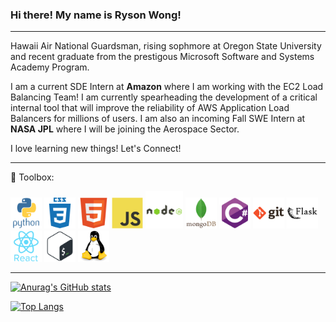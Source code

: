 ### Hi there! My name is Ryson Wong!

<gif src="https://giphy.com/embed/gSJ5Q7Uh8Fi4E" width="480" height="285" frameBorder="0" class="giphy-embed" allowFullScreen></gif>

---

Hawaii Air National Guardsman, rising sophmore at Oregon State University and recent graduate from the prestigous Microsoft Software and Systems Academy Program.

I am a current SDE Intern at **Amazon** where I am working with the EC2 Load Balancing Team! I am currently spearheading the development of a critical internal tool that will improve the reliability of AWS Application Load Balancers for millions of users. I am also an incoming Fall SWE Intern at **NASA JPL** where I will be joining the Aerospace Sector. 

I love learning new things! Let's Connect!

---

🧰 Toolbox:

<img src="https://github.com/devicons/devicon/blob/master/icons/python/python-original-wordmark.svg" alt="Python" width="50" height="50"/> <img src="https://github.com/devicons/devicon/blob/master/icons/css3/css3-plain-wordmark.svg" alt="CSS" width="50" height="50"/> <img src="https://github.com/devicons/devicon/blob/master/icons/html5/html5-original.svg" alt="HTML" width="50" height="50"/> <img src="https://github.com/devicons/devicon/blob/master/icons/javascript/javascript-original.svg" alt="JavaScript" width="50" height="50"/> <img src="https://github.com/devicons/devicon/blob/master/icons/nodejs/nodejs-original-wordmark.svg" alt="NodeJS" width="60" height="60"/> <img src="https://github.com/devicons/devicon/blob/master/icons/mongodb/mongodb-original-wordmark.svg" alt="MongoDB" width="50" height="50"/> <img
src="https://github.com/devicons/devicon/blob/master/icons/csharp/csharp-original.svg" alt="Linux" width="50" height="50"/> <img
src="https://github.com/devicons/devicon/blob/master/icons/git/git-original-wordmark.svg" alt="Git" width="50" height="50"/> <img src="https://github.com/devicons/devicon/blob/master/icons/flask/flask-original-wordmark.svg" alt="Flask" width="50" height="50"/> <img
src="https://github.com/devicons/devicon/blob/master/icons/react/react-original-wordmark.svg" alt="React" width="50" height="50"/> <img
src="https://github.com/devicons/devicon/blob/master/icons/bash/bash-original.svg" alt="Bash" width="50" height="50"/> <img
src="https://github.com/devicons/devicon/blob/master/icons/linux/linux-original.svg" alt="Linux" width="50" height="50"/>

---

[![Anurag's GitHub stats](https://github-readme-stats.vercel.app/api?username=rysonw&show_icons=true&theme=radical)](https://github.com/rysonw/github-readme-stats)

[![Top Langs](https://github-readme-stats.vercel.app/api/top-langs/?username=rysonw&theme=radical)](https://github.com/rysonw/github-readme-stats)


